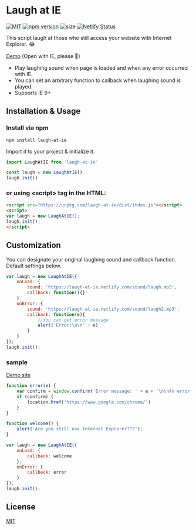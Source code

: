 # Laugh at IE
[![MIT](https://img.shields.io/github/license/the-fukui/laugh-at-IE)](https://github.com/the-fukui/laugh-at-IE/blob/master/LICENSE)
[![npm version](https://badge.fury.io/js/laugh-at-ie.svg)](https://badge.fury.io/js/laugh-at-ie)
![size](https://img.shields.io/bundlephobia/min/laugh-at-ie)
[![Netlify Status](https://api.netlify.com/api/v1/badges/01dcc711-2cf7-4bb8-80ca-83a83a64da0b/deploy-status)](https://app.netlify.com/sites/laugh-at-ie/deploys)

This script laugh at those who still access your website with Internet Explorer. 😂

[Demo](https://laugh-at-ie.netlify.com/) (Open with IE, please 🙏）

- Play laughing sound when page is loaded and when any error occurred with IE. 
- You can set an arbitrary function to callback when laughing sound is played.
- Supports IE 9+


## Installation & Usage


### Install via npm
```sh
npm install laugh-at-ie
```

Import it to your project & initialize it.

```javascript
import LaughAtIE from 'laugh-at-ie'  

const laugh = new LaughAtIE()
laugh.init()
```

### or using \<script\> tag in the HTML:

```html
<script src="https://unpkg.com/laugh-at-ie/dist/index.js"></script>
<script>
var laugh = new LaughAtIE();
laugh.init();
</script>
```

## Customization
You can designate your original laughing sound and callback function. Default settings below.

```javascript
var laugh = new LaughAtIE({
    onLoad: {
        sound: 'https://laugh-at-ie.netlify.com/sound/laugh.mp3',
        callback: function(){}
    },
    onError: {
        sound: 'https://laugh-at-ie.netlify.com/sound/laugh2.mp3',
        callback: function(e){
            //You can get error message 
            alert('Error!\n\n' + e)
        }
    }
});
laugh.init();
```

### sample
[Demo site](https://laugh-at-ie.netlify.com/)

```javascript
function error(e) {
    var confirm = window.confirm('Error message: ' + e + '\n\nAn error occured. Do you want to get Chrome?');
    if (confirm) {
        location.href('https://www.google.com/chrome/')
    }
}

function welcome() {
    alert('Are you still use Internet Explorer???');
}

var laugh = new LaughAtIE({
    onLoad: {
        callback: welcome
    },
    onError: {
        callback: error
    }
});
laugh.init();
```

## License
[MIT](https://github.com/the-fukui/laugh-at-IE/blob/master/LICENSE)

